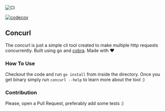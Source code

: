 ![CI](https://github.com/jkonarze/concurl/workflows/CI/badge.svg)

[![codecov](https://codecov.io/gh/jkonarze/concurl/branch/master/graph/badge.svg)](https://codecov.io/gh/jkonarze/concurl)

## Concurl

The concurl is just a simple cli tool created to make multiple http requests concurrently. Built using go and [cobra](https://github.com/spf13/cobra). 
Made with ❤️ 

### How To Use

Checkout the code and run `go install` from inside the directory. Once you get binary simply run `concurl --help` to learn more about the tool :)

### Contribution

Please, open a Pull Request, preferably add some tests :) 
